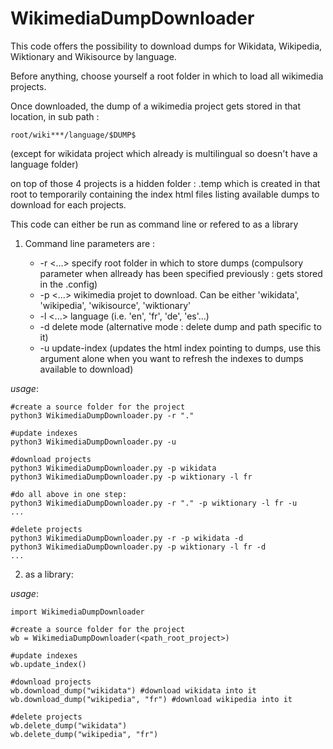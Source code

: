 # WikimediaDumpDownloader

This code offers the possibility to download dumps for Wikidata, Wikipedia, Wiktionary and Wikisource by language.

Before anything, choose yourself a root folder in which to load all wikimedia projects.

Once downloaded, the dump of a wikimedia project gets stored in that location, in sub path :

    root/wiki***/language/$DUMP$

(except for wikidata project which already is multilingual so doesn't have a language folder)

on top of those 4 projects is a hidden folder : .temp which is created in that root to temporarily containing the index html files listing available dumps to download for each projects.

This code can either be run as command line or refered to as a library

1) Command line parameters are :

    * -r <...> specify root folder in which to store dumps (compulsory parameter when allready has been specified previously : gets stored in the .config)
    * -p <...> wikimedia projet to download. Can be either 'wikidata', 'wikipedia', 'wikisource', 'wiktionary'
    * -l <...> language (i.e. 'en', 'fr', 'de', 'es'...)
    * -d delete mode (alternative mode : delete dump and path specific to it)
    * -u update-index (updates the html index pointing to dumps, use this argument alone when you want to refresh the indexes to dumps available to download)

*usage*:

    #create a source folder for the project
    python3 WikimediaDumpDownloader.py -r "."

    #update indexes
    python3 WikimediaDumpDownloader.py -u

    #download projects
    python3 WikimediaDumpDownloader.py -p wikidata
    python3 WikimediaDumpDownloader.py -p wiktionary -l fr

    #do all above in one step:
    python3 WikimediaDumpDownloader.py -r "." -p wiktionary -l fr -u
    ...

    #delete projects
    python3 WikimediaDumpDownloader.py -r -p wikidata -d
    python3 WikimediaDumpDownloader.py -p wiktionary -l fr -d
    ...


2) as a library:

*usage*:

    import WikimediaDumpDownloader

    #create a source folder for the project
    wb = WikimediaDumpDownloader(<path_root_project>)

    #update indexes
    wb.update_index()

    #download projects
    wb.download_dump("wikidata") #download wikidata into it
    wb.download_dump("wikipedia", "fr") #download wikipedia into it

    #delete projects
    wb.delete_dump("wikidata")
    wb.delete_dump("wikipedia", "fr") 
